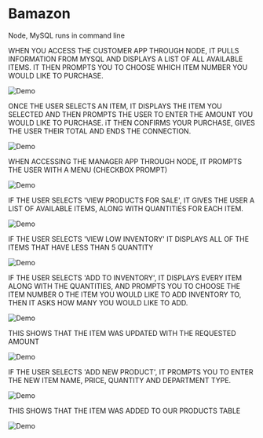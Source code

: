 # Bamazon
Node, MySQL runs in command line

WHEN YOU ACCESS THE CUSTOMER APP THROUGH NODE, IT PULLS INFORMATION FROM MYSQL AND DISPLAYS A LIST OF ALL AVAILABLE ITEMS. IT THEN PROMPTS YOU TO CHOOSE WHICH ITEM NUMBER YOU WOULD LIKE TO PURCHASE.

![Demo](https://user-images.githubusercontent.com/33909888/38588025-9ae75074-3cd8-11e8-87c7-2b245b422ada.JPG)

ONCE THE USER SELECTS AN ITEM, IT DISPLAYS THE ITEM YOU SELECTED AND THEN PROMPTS THE USER TO ENTER THE AMOUNT YOU WOULD LIKE TO PURCHASE. iT THEN CONFIRMS YOUR PURCHASE, GIVES THE USER THEIR TOTAL AND ENDS THE CONNECTION.

![Demo](https://user-images.githubusercontent.com/33909888/38588037-a6f5a492-3cd8-11e8-9ccc-8887f1041f60.JPG)

WHEN ACCESSING THE MANAGER APP THROUGH NODE, IT PROMPTS THE USER WITH A MENU (CHECKBOX PROMPT)

![Demo](https://user-images.githubusercontent.com/33909888/38588039-a9d77618-3cd8-11e8-859b-361aabdd4b0b.JPG)

IF THE USER SELECTS 'VIEW PRODUCTS FOR SALE', IT GIVES THE USER A LIST OF AVAILABLE ITEMS, ALONG WITH QUANTITIES FOR EACH ITEM.

![Demo](https://user-images.githubusercontent.com/33909888/38588041-ab73bbf8-3cd8-11e8-864f-a768025971ce.JPG)

IF THE USER SELECTS 'VIEW LOW INVENTORY' IT DISPLAYS ALL OF THE ITEMS THAT HAVE LESS THAN 5 QUANTITY

![Demo](https://user-images.githubusercontent.com/33909888/38588042-afa13d90-3cd8-11e8-81e2-161f6cf763b5.JPG)

IF THE USER SELECTS 'ADD TO INVENTORY', IT DISPLAYS EVERY ITEM ALONG WITH THE QUANTITIES, AND PROMPTS YOU TO CHOOSE THE ITEM NUMBER O THE ITEM YOU WOULD LIKE TO ADD INVENTORY TO, THEN IT ASKS HOW MANY YOU WOULD LIKE TO ADD. 

![Demo](https://user-images.githubusercontent.com/33909888/38588048-b40f2860-3cd8-11e8-9986-db6360c85e5e.JPG)

THIS SHOWS THAT THE ITEM WAS UPDATED WITH THE REQUESTED AMOUNT

![Demo](https://user-images.githubusercontent.com/33909888/38588051-b6dda314-3cd8-11e8-87a3-8b73ddb1ff32.JPG)

IF THE USER SELECTS 'ADD NEW PRODUCT', IT PROMPTS YOU TO ENTER THE NEW ITEM NAME, PRICE, QUANTITY AND DEPARTMENT TYPE.

![Demo](https://user-images.githubusercontent.com/33909888/38588053-b9364a12-3cd8-11e8-87cd-c51d7d5d2d40.JPG)

THIS SHOWS THAT THE ITEM WAS ADDED TO OUR PRODUCTS TABLE

![Demo](https://user-images.githubusercontent.com/33909888/38588058-bc6aff2a-3cd8-11e8-9431-514e00a1cdd6.JPG)
